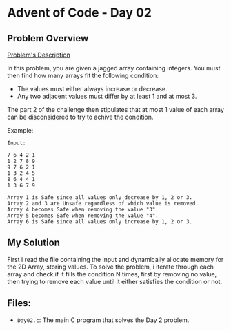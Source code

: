 # Advent of Code - Day 02

## Problem Overview
[Problem's Description](https://adventofcode.com/2024/day/2)

In this problem, you are given a jagged array containing integers. You must then find how many arrays fit the following condition: 
* The values must either always increase or decrease. 
* Any two adjacent values must differ by at least 1 and at most 3.
   
The part 2 of the challenge then stipulates that at most 1 value of each array can be disconsidered to try to achive the condition.

Example:
```
Input:

7 6 4 2 1
1 2 7 8 9
9 7 6 2 1
1 3 2 4 5
8 6 4 4 1
1 3 6 7 9

Array 1 is Safe since all values only decrease by 1, 2 or 3.
Array 2 and 3 are Unsafe regardless of which value is removed.
Array 4 becomes Safe when removing the value "3".
Array 5 becomes Safe when removing the value "4".
Array 6 is Safe since all values only increase by 1, 2 or 3.
```

## My Solution

First i read the file containing the input and dynamically allocate memory for the 2D Array, storing values. To solve the problem, i iterate through each array and check if it fills the condition N times, first by removing no value, then trying to remove each value until it either satisfies the condition or not.

## Files:
- `Day02.c`: The main C program that solves the Day 2 problem.
